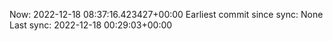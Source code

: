 Now: 2022-12-18 08:37:16.423427+00:00 Earliest commit since sync: None Last sync: 2022-12-18 00:29:03+00:00
